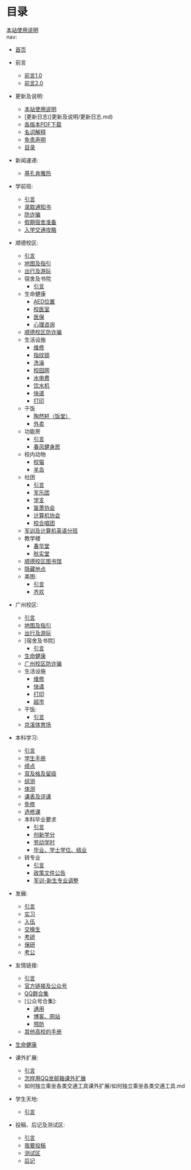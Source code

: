 # 目录

[本站使用说明](更新及说明/本站使用说明.md)<br>
nav:

  - [首页](index.md)
  - 前言
    - [前言1.0](前言/前言1.0.md)
    - [前言2.0](前言/前言2.0.md)
  
 
  - 更新及说明:
    - [本站使用说明](更新及说明/本站使用说明.md)
    - [更新日志(]更新及说明/更新日志.md)
    - [各版本PDF下载](更新及说明/各版本PDF下载.md)
    - [名词解释](更新及说明/名词解释.md)
    - [免责声明](更新及说明/免责声明.md)
    - [目录](更新及说明/目录.md)

  - 新闻速递:
    - [基孔肯雅热](新闻速递/基孔肯雅热.md)

  - 学前班:
    - [引言](学前班/引言.md)
    - [录取通知书](学前班/录取通知书.md)
    - [防诈骗](学前班/防诈骗.md)
    - [假期宿舍准备](学前班/假期宿舍准备.md)
    - [入学交通攻略](学前班/入学交通攻略.md)
 
  - 顺德校区:
    - [引言](顺德校区/引言.md)
    - [地图及指引](顺德校区/地图及指引.md)
    - [出行及游玩](顺德校区/出行及游玩.md)
    - 宿舍及书院
      - [引言](顺德校区/宿舍及书院/引言.md)
    - 生命健康
      - [AED位置](顺德校区/生命健康/AED位置.md)
      - [校医室](顺德校区/生命健康/校医室.md)
      - [医保](顺德校区/生命健康/医保.md)
      - [心理咨询](顺德校区/生命健康/心理咨询.md)
    - [顺德校区防诈骗](顺德校区/顺德校区防诈骗.md)
    - 生活设施
      - [维修](顺德校区/生活设施/维修.md)
      - [指纹锁](顺德校区/生活设施/指纹锁.md)
      - [洗澡](顺德校区/生活设施/洗澡.md)
      - [校园网](顺德校区/生活设施/校园网.md)
      - [水电费](顺德校区/生活设施/水电费.md)
      - [饮水机](顺德校区/生活设施/饮水机.md)
      - [快递](顺德校区/生活设施/快递.md)
      - [打印](顺德校区/生活设施/打印.md)
    - 干饭
      - [陶然轩（饭堂）](顺德校区/干饭/陶然轩（饭堂）.md)
      - [外卖](顺德校区/干饭/外卖.md)
    - 功能房
      - [引言](顺德校区/功能房/引言.md)
      - [春风健身房](顺德校区/功能房/春风健身房.md)
    - 校内动物
      - [校猫](顺德校区/校内动物/校猫.md)
      - [羊岛](顺德校区/校内动物/羊岛.md)
    - 社团
      - [引言](顺德校区/社团/引言.md)
      - [军乐团](顺德校区/社团/军乐团.md)
      - [学支](顺德校区/社团/学生学习支持中心.md)
      - [笛萧协会](顺德校区/社团/笛萧协会社团.md)
      - [计算机协会](顺德校区/社团/计算机协会.md)
      - [校合唱团](顺德校区/社团/校合唱团.md)
    - [军训及计算机英语分班](顺德校区/军训及计算机英语分班.md)
    - 教学楼
      - [春华堂](顺德校区/教学楼/春华堂.md)
      - [秋实堂](顺德校区/教学楼/秋实堂.md)
    - [顺德校区图书馆](顺德校区/顺德校区图书馆.md)
    - [隐藏地点](顺德校区/隐藏地点.md)
    - 美图:
      - [引言](顺德校区/美图/引言.md)
      - [齐欢](顺德校区/美图/齐欢.md)
 
  - 广州校区:
    - [引言](广州校区/引言.md)
    - [地图及指引](广州校区/地图及指引.md)
    - [出行及游玩](广州校区/出行及游玩.md)
    - [宿舍及书院]
      - [引言](广州校区/宿舍及书院/引言.md)
    - [生命健康](广州校区/生命健康.md)
    - [广州校区防诈骗](广州校区/广州校区防诈骗.md)
    - 生活设施
      - [维修](广州校区/生活设施/维修.md)
      - [快递](广州校区/生活设施/快递.md)
      - [打印](广州校区/生活设施/打印.md)
      - [超市](广州校区/生活设施/超市.md)
    - 干饭:
      - [引言](广州校区/干饭/引言.md)
    - [京溪体育场](广州校区/京溪体育场.md)
 
  - 本科学习:
    - [引言](本科学习/引言.md)
    - [学生手册](本科学习/学生手册.md)
    - [绩点](本科学习/绩点.md)
    - [双及格及留级](本科学习/双及格及留级.md)
    - [综测](本科学习/综测.md)
    - [体测](本科学习/体测.md)
    - [课表及评课](本科学习/课表及评课.md)
    - [免修](本科学习/免修.md)
    - [选修课](本科学习/选修课.md)
    - 本科毕业要求
      - [引言](本科学习/本科毕业要求/引言.md)
      - [创新学分](本科学习/本科毕业要求/创新学分.md)
      - [劳动学时](本科学习/本科毕业要求/劳动学时.md)
      - [毕业、学士学位、结业](本科学习/本科毕业要求/毕业、学士学位、结业肄业.md)
    - 转专业
      - [引言](本科学习/转专业/引言.md)
      - [政策文件公告](本科学习/转专业/政策文件公告.md)
      - [军训-新生专业调整](本科学习/转专业/军训-新生专业调整.md)


  - 发展:
    - [引言](发展/引言.md)
    - [实习](发展/实习/1.md)
    - [入伍](发展/入伍/1.md)
    - [交换生](发展/交换生/1.md)
    - [考研](发展/考研/1.md)
    - [保研](发展/保研/1.md)
    - [考公](发展/考公/1.md)

  - 友情链接:
    - [引言](友情链接/引言.md)
    - [官方链接及公众号](友情链接/官方链接及公众号.md)
    - [QQ群合集](友情链接/QQ群合集.md)
    - [公众号合集]:
      - [通用](友情链接/公众号合集/通用.md)
      - [博客、网站](友情链接/公众号合集/博客、网站.md)
      - [预防](友情链接/公众号合集/预防.md)
    - [其他高校的手册](友情链接/其他高校的手册.md)

  - [生命健康](引言生命健康/引言.md)

  - 课外扩展:
    - [引言](课外扩展/引言.md)
    - [怎样用QQ发邮箱课外扩展](怎样用QQ发邮箱课外扩展/怎样用QQ发邮箱.md)
    - 如何独立乘坐各类交通工具课外扩展/如何独立乘坐各类交通工具.md
   
    
  - 学生天地:
    - [引言](学生天地/引言.md)

  - 投稿、后记及测试区:
    - [引言](投稿、后记及测试区/引言.md)
    - [我要投稿](投稿、后记及测试区/我要投稿.md)
    - [测试区](投稿、后记及测试区/测试区/1.md)
    - [后记](投稿、后记及测试区/后记.md)